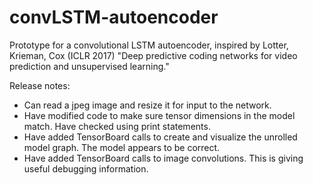 # convLSTM-autoencoder
Prototype for a convolutional LSTM autoencoder, inspired by Lotter, Krieman, Cox (ICLR 2017) "Deep predictive coding
networks for video prediction and unsupervised learning."

Release notes:
- Can read a jpeg image and resize it for input to the network.
- Have modified code to make sure tensor dimensions in the model match. Have checked using print statements.
- Have added TensorBoard calls to create and visualize the unrolled model graph. The model appears to be correct.
- Have added TensorBoard calls to image convolutions. This is giving useful debugging information.
   
